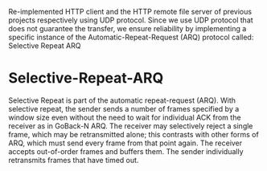 Re-implemented HTTP client and the HTTP remote file server of previous projects respectively using UDP protocol.
 Since we use UDP protocol that does not guarantee the transfer, we ensure reliability by implementing a specific
instance of the Automatic-Repeat-Request (ARQ) protocol called: Selective Repeat ARQ


# Selective-Repeat-ARQ
 
Selective Repeat is part of the automatic repeat-request (ARQ). With selective repeat, the sender sends a number of frames specified by a window size even without the need to wait for individual ACK from the receiver as in GoBack-N ARQ. The receiver may selectively reject a single frame, which may be retransmitted alone; this contrasts with other forms of ARQ, which must send every frame from that point again. The receiver accepts out-of-order frames and buffers them. The sender individually retransmits frames that have timed out.

